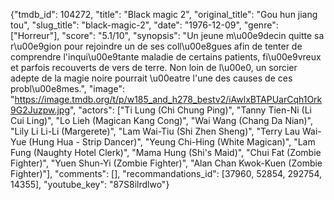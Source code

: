 {"tmdb_id": 104272, "title": "Black magic 2", "original_title": "Gou hun jiang tou", "slug_title": "black-magic-2", "date": "1976-12-09", "genre": ["Horreur"], "score": "5.1/10", "synopsis": "Un jeune m\u00e9decin quitte sa r\u00e9gion pour rejoindre un de ses coll\u00e8gues afin de tenter de comprendre l'inqui\u00e9tante maladie de certains patients, fi\u00e9vreux et parfois recouverts de vers de terre. Non loin de l\u00e0, un sorcier adepte de la magie noire pourrait \u00eatre l'une des causes de ces probl\u00e8mes.", "image": "https://image.tmdb.org/t/p/w185_and_h278_bestv2/iAwlxBTAPUarCqh1Ork9G2Juzpw.jpg", "actors": ["Ti Lung (Chi Chung Ping)", "Tanny Tien-Ni (Li Cui Ling)", "Lo Lieh (Magican Kang Cong)", "Wai Wang (Chang Da Nian)", "Lily Li Li-Li (Margerete)", "Lam Wai-Tiu (Shi Zhen Sheng)", "Terry Lau Wai-Yue (Hung Hua - Strip Dancer)", "Yeung Chi-Hing (White Magican)", "Lam Fung (Naughty Hotel Clerk)", "Mama Hung (Shi's Maid)", "Chui Fat (Zombie Fighter)", "Yuen Shun-Yi (Zombie Fighter)", "Alan Chan Kwok-Kuen (Zombie Fighter)"], "comments": [], "recommandations_id": [37960, 52854, 292754, 14355], "youtube_key": "87S8ilrdlwo"}